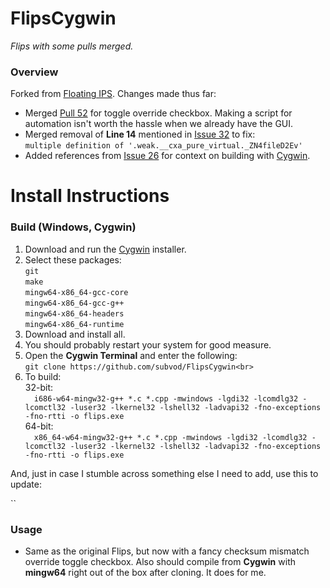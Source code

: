 # FlipsCygwin

*Flips with some pulls merged.*

### Overview

Forked from [Floating IPS](https://github.com/Alcaro/Flips). Changes made thus far:

- Merged [Pull 52](https://github.com/Alcaro/Flips/pull/52) for toggle override checkbox. Making a script for automation isn't worth the hassle when we already have the GUI.
- Merged removal of **Line 14** mentioned in [Issue 32](https://github.com/Alcaro/Flips/issues/32#issuecomment-1036141144) to fix:<br>`multiple definition of '.weak.__cxa_pure_virtual._ZN4fileD2Ev'`
- Added references from [Issue 26](https://github.com/Alcaro/Flips/issues/26#issuecomment-573674247) for context on building with [Cygwin](https://www.cygwin.com/).

# Install Instructions

### Build (Windows, Cygwin)

1. Download and run the [Cygwin](https://www.cygwin.com/) installer.
2. Select these packages:<br>`git`<br>`make`<br>`mingw64-x86_64-gcc-core`<br>`mingw64-x86_64-gcc-g++`<br>`mingw64-x86_64-headers`<br>`mingw64-x86_64-runtime`
3. Download and install all.
4. You should probably restart your system for good measure.
5. Open the **Cygwin Terminal** and enter the following:<br>`git clone https://github.com/subvod/FlipsCygwin<br>`
6. To build:<br>32-bit:<br>&emsp;`i686-w64-mingw32-g++ *.c *.cpp -mwindows -lgdi32 -lcomdlg32 -lcomctl32 -luser32 -lkernel32 -lshell32 -ladvapi32 -fno-exceptions -fno-rtti -o flips.exe`<br>64-bit:<br>&emsp;`x86_64-w64-mingw32-g++ *.c *.cpp -mwindows -lgdi32 -lcomdlg32 -lcomctl32 -luser32 -lkernel32 -lshell32 -ladvapi32 -fno-exceptions -fno-rtti -o flips.exe`

And, just in case I stumble across something else I need to add, use this to update:

``

### Usage

- Same as the original Flips, but now with a fancy checksum mismatch override toggle checkbox. Also should compile from **Cygwin** with **mingw64** right out of the box after cloning. It does for me.
